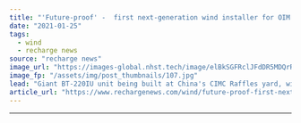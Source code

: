```yaml
---
title: "'Future-proof' -  first next-generation wind installer for OIM chooses control kit"
date: "2021-01-25"
tags: 
  - wind
  - recharge news
source: "recharge news"
image_url: "https://images-global.nhst.tech/image/elBkSGFRclJFdDR5MDQrR2VzbjJVUnVGOHl1dDdBTWZwcDUrdmh6eVd6TT0=/nhst/binary/407afd0e6982ba1c6f3b62169c507855"
image_fp: "/assets/img/post_thumbnails/107.jpg"
lead: "Giant BT-220IU unit being built at China's CIMC Raffles yard, will use technology from Kongsberg Martime"
article_url: "https://www.rechargenews.com/wind/future-proof-first-next-generation-wind-installer-for-oim-chooses-control-kit/2-1-950612"
---
```


---
